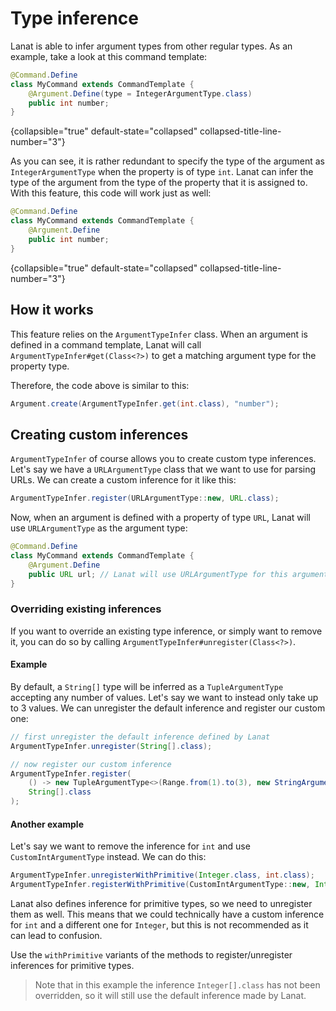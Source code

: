 # Type inference

Lanat is able to infer argument types from other regular types. As an example, take a look at this command template:

```Java
@Command.Define
class MyCommand extends CommandTemplate {
	@Argument.Define(type = IntegerArgumentType.class)
	public int number;
}
```
{collapsible="true" default-state="collapsed" collapsed-title-line-number="3"}

As you can see, it is rather redundant to specify the type of the argument as `IntegerArgumentType` when the property
is of type `int`. Lanat can infer the type of the argument from the type of the property that it is assigned to.
With this feature, this code will work just as well:

```Java
@Command.Define
class MyCommand extends CommandTemplate {
	@Argument.Define
	public int number;
}
```
{collapsible="true" default-state="collapsed" collapsed-title-line-number="3"}


## How it works

This feature relies on the ``ArgumentTypeInfer`` class. When an argument is defined in a command template, Lanat will
call ``ArgumentTypeInfer#get(Class<?>)`` to get a matching argument type for the property type.

Therefore, the code above is similar to this:

```Java
Argument.create(ArgumentTypeInfer.get(int.class), "number");
```


## Creating custom inferences

``ArgumentTypeInfer`` of course allows you to create custom type inferences. Let's say we have a `URLArgumentType` class
that we want to use for parsing URLs. We can create a custom inference for it like this:

```Java
ArgumentTypeInfer.register(URLArgumentType::new, URL.class);
```

Now, when an argument is defined with a property of type `URL`, Lanat will use `URLArgumentType` as the argument type:

```Java
@Command.Define
class MyCommand extends CommandTemplate {
	@Argument.Define
	public URL url; // Lanat will use URLArgumentType for this argument
}
```


### Overriding existing inferences

If you want to override an existing type inference, or simply want to remove it, you can do so by calling
``ArgumentTypeInfer#unregister(Class<?>)``.

#### Example

By default, a ``String[]`` type will be inferred as a ``TupleArgumentType`` accepting any number of values. Let's say
we want to instead only take up to 3 values. We can unregister the default inference and register our custom one:

```Java
// first unregister the default inference defined by Lanat
ArgumentTypeInfer.unregister(String[].class);

// now register our custom inference
ArgumentTypeInfer.register(
	() -> new TupleArgumentType<>(Range.from(1).to(3), new StringArgumentType()),
	String[].class
);
```

#### Another example

Let's say we want to remove the inference for `int` and use `CustomIntArgumentType` instead. We can do this:

```Java
ArgumentTypeInfer.unregisterWithPrimitive(Integer.class, int.class);
ArgumentTypeInfer.registerWithPrimitive(CustomIntArgumentType::new, Integer.class, int.class);
```

Lanat also defines inference for primitive types, so we need to unregister them as well.
This means that we could technically have a custom inference for `int` and a different one for `Integer`, but this is
not recommended as it can lead to confusion.

Use the ``withPrimitive`` variants of the methods to register/unregister inferences for primitive types.

> Note that in this example the inference ``Integer[].class`` has not been overridden, so it will still use the
> default inference made by Lanat.